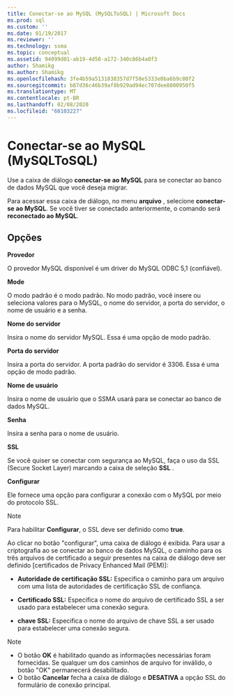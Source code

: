 ```yaml
---
title: Conectar-se ao MySQL (MySQLToSQL) | Microsoft Docs
ms.prod: sql
ms.custom: ''
ms.date: 01/19/2017
ms.reviewer: ''
ms.technology: ssma
ms.topic: conceptual
ms.assetid: 94099d01-ab19-4d58-a172-340c86b4a0f3
author: Shamikg
ms.author: Shamikg
ms.openlocfilehash: 3fe4b59a5131838357d7f58e5333e0ba6b9c80f2
ms.sourcegitcommit: b87d36c46b39af8b929ad94ec707dee8800950f5
ms.translationtype: MT
ms.contentlocale: pt-BR
ms.lasthandoff: 02/08/2020
ms.locfileid: "68103227"
---
```

# <a name="connect-to-mysql-mysqltosql"></a>Conectar-se ao MySQL (MySQLToSQL)
Use a caixa de diálogo **conectar-se ao MySQL** para se conectar ao banco de dados MySQL que você deseja migrar.  
  
Para acessar essa caixa de diálogo, no menu **arquivo** , selecione **conectar-se ao MySQL**. Se você tiver se conectado anteriormente, o comando será **reconectado ao MySQL**.  
  
## <a name="options"></a>Opções  
**Provedor**  
  
O provedor MySQL disponível é um driver do MySQL ODBC 5,1 (confiável).  
  
**Mode**  
  
O modo padrão é o modo padrão. No modo padrão, você insere ou seleciona valores para o MySQL, o nome do servidor, a porta do servidor, o nome de usuário e a senha.  
  
**Nome do servidor**  
  
Insira o nome do servidor MySQL. Essa é uma opção de modo padrão.  
  
**Porta do servidor**  
  
Insira a porta do servidor. A porta padrão do servidor é 3306. Essa é uma opção de modo padrão.  
  
**Nome de usuário**  
  
Insira o nome de usuário que o SSMA usará para se conectar ao banco de dados MySQL.  
  
**Senha**  
  
Insira a senha para o nome de usuário.  
  
**SSL**  
  
Se você quiser se conectar com segurança ao MySQL, faça o uso da SSL (Secure Socket Layer) marcando a caixa de seleção **SSL** .  
  
**Configurar**  
  
Ele fornece uma opção para configurar a conexão com o MySQL por meio do protocolo SSL.  
  
> [!NOTE]  
> Para habilitar **Configurar**, o SSL deve ser definido como **true**.  
  
Ao clicar no botão "configurar", uma caixa de diálogo é exibida. Para usar a criptografia ao se conectar ao banco de dados MySQL, o caminho para os três arquivos de certificado a seguir presentes na caixa de diálogo deve ser definido [certificados de Privacy Enhanced Mail (PEM)]:  
  
-   **Autoridade de certificação SSL:** Especifica o caminho para um arquivo com uma lista de autoridades de certificação SSL de confiança.  
  
-   **Certificado SSL:** Especifica o nome do arquivo de certificado SSL a ser usado para estabelecer uma conexão segura.  
  
-   **chave SSL:** Especifica o nome do arquivo de chave SSL a ser usado para estabelecer uma conexão segura.  
  
> [!NOTE]  
> -   O botão **OK** é habilitado quando as informações necessárias foram fornecidas. Se qualquer um dos caminhos de arquivo for inválido, o botão "OK" permanecerá desabilitado.  
> -   O botão **Cancelar** fecha a caixa de diálogo e **DESATIVA** a opção SSL do formulário de conexão principal.  
  
